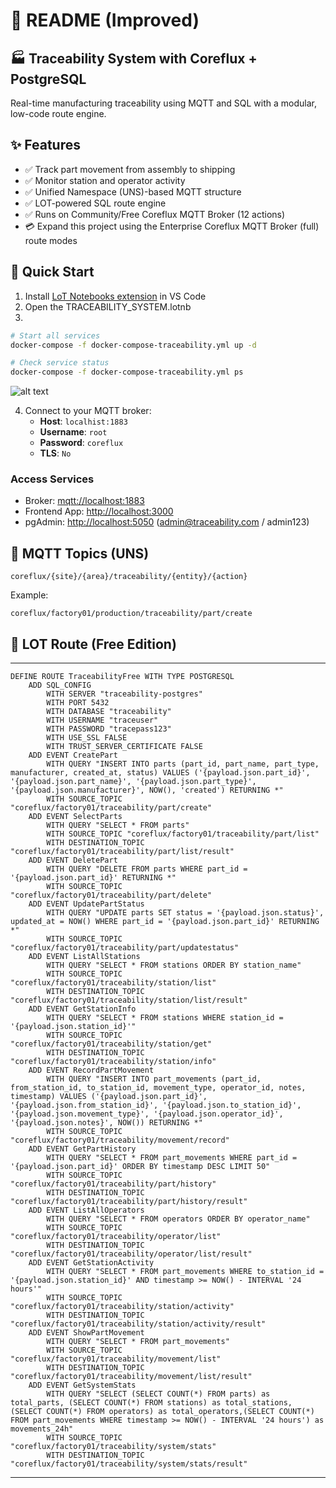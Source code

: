 # 📘 README (Improved)

## 🏭 Traceability System with Coreflux + PostgreSQL

Real-time manufacturing traceability using MQTT and SQL with a modular, low-code route engine.

## ✨ Features

* ✅ Track part movement from assembly to shipping
* ✅ Monitor station and operator activity
* ✅ Unified Namespace (UNS)-based MQTT structure
* ✅ LOT-powered SQL route engine
* ✅ Runs on Community/Free Coreflux MQTT Broker (12 actions) 
* 💳 Expand this project using the Enterprise Coreflux MQTT Broker (full) route modes

## 🚀 Quick Start

1. Install [LoT Notebooks extension](https://marketplace.visualstudio.com/items?itemName=Coreflux.vscode-lot-notebooks) in VS Code
2. Open the TRACEABILITY_SYSTEM.lotnb
3. 
``` bash
# Start all services
docker-compose -f docker-compose-traceability.yml up -d

# Check service status
docker-compose -f docker-compose-traceability.yml ps
```
![alt text](./img/connect&download.gif)


4. Connect to your MQTT broker:
   - **Host**: `localhist:1883`
   - **Username**: `root`
   - **Password**: `coreflux`
   - **TLS**: `No`

### Access Services

* Broker: [mqtt://localhost:1883](mqtt://localhost:1883)
* Frontend App: [http://localhost:3000](http://localhost:3000)
* pgAdmin: [http://localhost:5050](http://localhost:5050) ([admin@traceability.com](mailto:admin@traceability.com) / admin123)

## 📡 MQTT Topics (UNS)

```
coreflux/{site}/{area}/traceability/{entity}/{action}
```

Example:

```
coreflux/factory01/production/traceability/part/create
```

## 📄 LOT Route (Free Edition)


---
```lot
DEFINE ROUTE TraceabilityFree WITH TYPE POSTGRESQL
    ADD SQL_CONFIG
        WITH SERVER "traceability-postgres"
        WITH PORT 5432
        WITH DATABASE "traceability"
        WITH USERNAME "traceuser"
        WITH PASSWORD "tracepass123"
        WITH USE_SSL FALSE
        WITH TRUST_SERVER_CERTIFICATE FALSE
    ADD EVENT CreatePart
        WITH QUERY "INSERT INTO parts (part_id, part_name, part_type, manufacturer, created_at, status) VALUES ('{payload.json.part_id}', '{payload.json.part_name}', '{payload.json.part_type}', '{payload.json.manufacturer}', NOW(), 'created') RETURNING *"
        WITH SOURCE_TOPIC "coreflux/factory01/traceability/part/create" 
    ADD EVENT SelectParts
        WITH QUERY "SELECT * FROM parts"
        WITH SOURCE_TOPIC "coreflux/factory01/traceability/part/list"
        WITH DESTINATION_TOPIC "coreflux/factory01/traceability/part/list/result"
    ADD EVENT DeletePart
        WITH QUERY "DELETE FROM parts WHERE part_id = '{payload.json.part_id}' RETURNING *"
        WITH SOURCE_TOPIC "coreflux/factory01/traceability/part/delete"
    ADD EVENT UpdatePartStatus
        WITH QUERY "UPDATE parts SET status = '{payload.json.status}', updated_at = NOW() WHERE part_id = '{payload.json.part_id}' RETURNING *"
        WITH SOURCE_TOPIC "coreflux/factory01/traceability/part/updatestatus"
    ADD EVENT ListAllStations
        WITH QUERY "SELECT * FROM stations ORDER BY station_name"
        WITH SOURCE_TOPIC "coreflux/factory01/traceability/station/list"
        WITH DESTINATION_TOPIC "coreflux/factory01/traceability/station/list/result"
    ADD EVENT GetStationInfo
        WITH QUERY "SELECT * FROM stations WHERE station_id = '{payload.json.station_id}'"
        WITH SOURCE_TOPIC "coreflux/factory01/traceability/station/get"
        WITH DESTINATION_TOPIC "coreflux/factory01/traceability/station/info"
    ADD EVENT RecordPartMovement
        WITH QUERY "INSERT INTO part_movements (part_id, from_station_id, to_station_id, movement_type, operator_id, notes, timestamp) VALUES ('{payload.json.part_id}', '{payload.json.from_station_id}', '{payload.json.to_station_id}', '{payload.json.movement_type}', '{payload.json.operator_id}', '{payload.json.notes}', NOW()) RETURNING *"
        WITH SOURCE_TOPIC "coreflux/factory01/traceability/movement/record"
    ADD EVENT GetPartHistory
        WITH QUERY "SELECT * FROM part_movements WHERE part_id = '{payload.json.part_id}' ORDER BY timestamp DESC LIMIT 50"
        WITH SOURCE_TOPIC "coreflux/factory01/traceability/part/history"
        WITH DESTINATION_TOPIC "coreflux/factory01/traceability/part/history/result"
    ADD EVENT ListAllOperators
        WITH QUERY "SELECT * FROM operators ORDER BY operator_name"
        WITH SOURCE_TOPIC "coreflux/factory01/traceability/operator/list"
        WITH DESTINATION_TOPIC "coreflux/factory01/traceability/operator/list/result"
    ADD EVENT GetStationActivity
        WITH QUERY "SELECT * FROM part_movements WHERE to_station_id = '{payload.json.station_id}' AND timestamp >= NOW() - INTERVAL '24 hours'"
        WITH SOURCE_TOPIC "coreflux/factory01/traceability/station/activity"
        WITH DESTINATION_TOPIC "coreflux/factory01/traceability/station/activity/result"
    ADD EVENT ShowPartMovement
        WITH QUERY "SELECT * FROM part_movements"
        WITH SOURCE_TOPIC "coreflux/factory01/traceability/movement/list"
        WITH DESTINATION_TOPIC "coreflux/factory01/traceability/movement/list/result"
    ADD EVENT GetSystemStats
        WITH QUERY "SELECT (SELECT COUNT(*) FROM parts) as total_parts, (SELECT COUNT(*) FROM stations) as total_stations, (SELECT COUNT(*) FROM operators) as total_operators,(SELECT COUNT(*) FROM part_movements WHERE timestamp >= NOW() - INTERVAL '24 hours') as movements_24h"
        WITH SOURCE_TOPIC "coreflux/factory01/traceability/system/stats"
        WITH DESTINATION_TOPIC "coreflux/factory01/traceability/system/stats/result"
```

---



